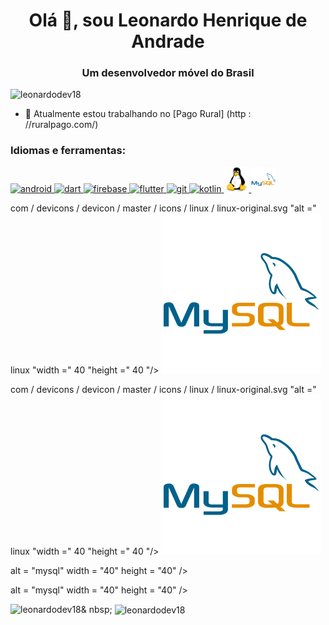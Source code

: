<h1 align = "center"> Olá 👋, sou Leonardo Henrique de Andrade </h1>
<h3 align = "center"> Um desenvolvedor móvel do Brasil </h3>

<p align = "left"> <img src = "https://komarev.com/ghpvc/?username=leonardodev18&label=Profile%20views&color=0e75b6&style=flat" alt = "leonardodev18" /> </p>

- 🔭 Atualmente estou trabalhando no [Pago Rural] (http : //ruralpago.com/)


<h3 align = "left"> Idiomas e ferramentas: </h3>
<p align = "left"> <a href="https://developer.android.com" target="_blank"> <img src = "https://raw.githubusercontent.com/devicons/devicon/master/ icons / android / android-original-wordmark.svg "alt =" android "width =" 40 "height =" 40 "/> </a> <a href =" https://dart.dev "target =" _ em branco "> <img src =" https://www.vectorlogo.zone/logos/dartlang/dartlang-icon.svg "alt =" dart "width =" 40 "height =" 40 "/> </a> <a href = "https://firebase.google.com/" target = "_ blank"> <img src = "https://www.vectorlogo.zone/logos/firebase/firebase-icon.svg" alt = "firebase" largura = "40 "height =" 40 "/> </a> <a href="https://flutter.dev" target="_blank"> <img src =" https://www.vectorlogo.zone/logos/flutterio /flutterio-icon.svg "alt =" flutter "width =" 40 "height =" 40 "/> </a> <a href="https://git-scm.com/" target="_blank"> <img src = "https://www.vectorlogo.zone/logos/git-scm/git-scm-icon.svg" alt = "git" width = "40" height = "40" /> </a> <a href="https://kotlinlang.org" target="_blank"> <img src = "https://www.vectorlogo.zone/logos/kotlinlang/kotlinlang-icon.svg" alt = "kotlin" largura = "40" altura = "40 "/> </a> <a href="https://www.linux.org/" target="_blank"> <img src =" https://raw.githubusercontent.com/devicons/devicon/master /icons/linux/linux-original.svg "alt =" linux "width =" 40 "height =" 40 "/> </a> <a href =" https://www.mysql.com/ "target = "_blank"> <img src = "https://raw.githubusercontent.com/devicons/devicon/master/icons/mysql/mysql-original-wordmark.svg" alt = "mysql" width = "40" height = " 40 "/> </a> </p>com / devicons / devicon / master / icons / linux / linux-original.svg "alt =" linux "width =" 40 "height =" 40 "/> </a> <a href =" https: // www. mysql.com/ "target =" _ blank "> <img src =" https://raw.githubusercontent.com/devicons/devicon/master/icons/mysql/mysql-original-wordmark.svg "alt =" mysql "largura = "40" altura = "40" /> </a> </p>com / devicons / devicon / master / icons / linux / linux-original.svg "alt =" linux "width =" 40 "height =" 40 "/> </a> <a href =" https: // www. mysql.com/ "target =" _ blank "> <img src =" https://raw.githubusercontent.com/devicons/devicon/master/icons/mysql/mysql-original-wordmark.svg "alt =" mysql "largura = "40" altura = "40" /> </a> </p>alt = "mysql" width = "40" height = "40" /> </a> </p>alt = "mysql" width = "40" height = "40" /> </a> </p>

<p> <img align = "left" src = "https://github-readme-stats.vercel.app/api/top-langs?username=leonardodev18&show_icons=true&locale=en&layout=compact" alt = "leonardodev18" /> </p>

<p> & nbsp; <img align = "center" src = "https://github-readme-stats.vercel.app/api?username=leonardodev18&show_icons=true&locale=en" alt = "leonardodev18" /> </p>

